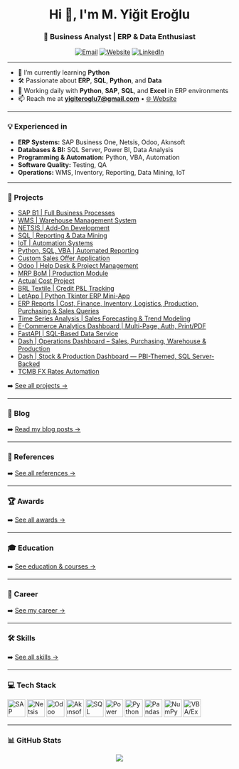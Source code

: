 <h1 align="center">Hi 👋, I'm M. Yiğit Eroğlu</h1>
<h3 align="center">🚀 Business Analyst | ERP & Data Enthusiast</h3>

<p align="center">
  <a href="mailto:yigiteroglu7@gmail.com"><img alt="Email" src="https://img.shields.io/badge/Email-yigiteroglu7%40gmail.com-informational?logo=gmail"></a>
  <a href="https://yigiteroglu.pythonanywhere.com" target="_blank"><img alt="Website" src="https://img.shields.io/badge/Website-pythonanywhere.com-blue?logo=google-chrome"></a>
  <a href="https://www.linkedin.com/in/mustafa-yiğit-eroğlu/" target="_blank"><img alt="LinkedIn" src="https://img.shields.io/badge/LinkedIn-View%20Profile-0A66C2?logo=linkedin"></a>
</p>

---

- 🌱 I’m currently learning **Python**  
- 🛠️ Passionate about **ERP**, **SQL**, **Python**, and **Data**  
- 💼 Working daily with **Python**, **SAP**, **SQL**, and **Excel** in ERP environments  
- 📫 Reach me at **yigiteroglu7@gmail.com** • [🌐 Website](https://yigiteroglu.pythonanywhere.com)

---

### 💡 Experienced in
- **ERP Systems:** SAP Business One, Netsis, Odoo, Akınsoft  
- **Databases & BI:** SQL Server, Power BI, Data Analysis  
- **Programming & Automation:** Python, VBA, Automation  
- **Software Quality:** Testing, QA  
- **Operations:** WMS, Inventory, Reporting, Data Mining, IoT

---

### 🚀 Projects
- [SAP B1 | Full Business Processes](https://yigiteroglu.pythonanywhere.com/projects/sap-b1)  
- [WMS | Warehouse Management System](https://yigiteroglu.pythonanywhere.com/projects/wms)  
- [NETSIS | Add-On Development](https://yigiteroglu.pythonanywhere.com/projects/netsis-addon)  
- [SQL | Reporting & Data Mining](https://yigiteroglu.pythonanywhere.com/projects/sql-raporlama)  
- [IoT | Automation Systems](https://yigiteroglu.pythonanywhere.com/projects/iot)  
- [Python, SQL, VBA | Automated Reporting](https://yigiteroglu.pythonanywhere.com/projects/python-oto-rapor)  
- [Custom Sales Offer Application](https://yigiteroglu.pythonanywhere.com/projects/ozel-uygulama)  
- [Odoo | Help Desk & Project Management](https://yigiteroglu.pythonanywhere.com/projects/odoo)  
- [MRP BoM | Production Module](https://yigiteroglu.pythonanywhere.com/projects/uretim-modulu)  
- [Actual Cost Project](https://yigiteroglu.pythonanywhere.com/projects/fiili-maliyet)  
- [BRL Textile | Credit P&L Tracking](https://yigiteroglu.pythonanywhere.com/projects/kredi-kar-zarar)  
- [LetApp | Python Tkinter ERP Mini-App](https://yigiteroglu.pythonanywhere.com/projects/python-thinker)  
- [ERP Reports | Cost, Finance, Inventory, Logistics, Production, Purchasing & Sales Queries](https://yigiteroglu.pythonanywhere.com/projects/erp-reports)  
- [Time Series Analysis | Sales Forecasting & Trend Modeling](https://yigiteroglu.pythonanywhere.com/projects/time-series-analysis)  
- [E-Commerce Analytics Dashboard | Multi-Page, Auth, Print/PDF](https://yigiteroglu.pythonanywhere.com/projects/ecommerce-analytics-dashboard)  
- [FastAPI | SQL-Based Data Service](https://yigiteroglu.pythonanywhere.com/projects/sql-fastapi)  
- [Dash | Operations Dashboard – Sales, Purchasing, Warehouse & Production](https://yigiteroglu.pythonanywhere.com/projects/dash-analyzer)  
- [Dash | Stock & Production Dashboard — PBI-Themed, SQL Server-Backed](https://yigiteroglu.pythonanywhere.com/projects/dash-stock)  
- [TCMB FX Rates Automation](https://yigiteroglu.pythonanywhere.com/projects/tcmb-kur)  


➡️ [See all projects →](https://yigiteroglu.pythonanywhere.com/projects)

---

### 📝 Blog
➡️ [Read my blog posts →](https://yigiteroglu.pythonanywhere.com/blog)

---

### 🔗 References
➡️ [See all references →](https://yigiteroglu.pythonanywhere.com/references)

---

### 🏆 Awards
➡️ [See all awards →](https://yigiteroglu.pythonanywhere.com/awards)

---

### 🎓 Education
➡️ [See education & courses →](https://yigiteroglu.pythonanywhere.com/education)

---

### 💼 Career
➡️ [See my career →](https://yigiteroglu.pythonanywhere.com/career)

---

### 🛠️ Skills
➡️ [See all skills →](https://yigiteroglu.pythonanywhere.com/skills)

---

### 💻 Tech Stack
<p align="left">
  <img src="https://img.icons8.com/color/48/sap.png" width="40" title="SAP Business One"/>
  <img src="https://www.netsislogodestek.com/storage/app/uploads/public/646/247/128/646247128afa4419265079.jpg" height="40" title="Netsis"/>
  <img src="https://odoocdn.com/openerp_website/static/src/img/assets/png/odoo_logo.png" height="40" title="Odoo"/>
  <img src="https://akinsoft.com.tr/favicon.ico" width="40" title="Akınsoft ERP"/>
  <img src="https://www.svgrepo.com/show/303229/microsoft-sql-server-logo.svg" width="40" title="SQL Server"/>
  <img src="https://img.icons8.com/color/48/power-bi.png" width="40" title="Power BI"/>
  <img src="https://cdn.jsdelivr.net/gh/devicons/devicon/icons/python/python-original.svg" width="40" title="Python"/>
  <img src="https://cdn.jsdelivr.net/gh/devicons/devicon/icons/pandas/pandas-original.svg" width="40" title="Pandas"/>
  <img src="https://cdn.jsdelivr.net/gh/devicons/devicon/icons/numpy/numpy-original.svg" width="40" title="NumPy"/>
  <img src="https://img.icons8.com/color/48/ms-excel.png" width="40" title="VBA/Excel"/>
</p>

---

### 📊 GitHub Stats
<p align="center">
  <img src="https://github-readme-stats.vercel.app/api/top-langs/?username=YigitErogluTr&layout=compact&theme=default" />
</p>
